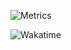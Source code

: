 ![Metrics](https://metrics.lecoq.io/Yellowsink?template=classic&languages=1&stars=1&followup=1&people=1&activity=1&notable=1&achievements=1&languages.limit=8&languages.sections=most-used&languages.colors=github&languages.threshold=0%25&languages.indepth=false&languages.analysis.timeout=15&languages.categories=markup%2C%20programming&languages.recent.categories=markup%2C%20programming&languages.recent.load=300&languages.recent.days=14&stars.limit=4&followup.sections=repositories&followup.indepth=false&people.limit=24&people.size=28&people.types=followers%2C%20following&people.identicons=false&people.shuffle=false&activity.limit=5&activity.load=300&activity.days=14&activity.filter=all&activity.visibility=all&activity.timestamps=false&achievements.threshold=C&achievements.secrets=true&achievements.display=detailed&achievements.limit=0&notable.from=organization&notable.repositories=false&notable.indepth=false&config.timezone=Europe%2FLondon)

![Wakatime](https://wakatime.com/share/@78bcc80e-c76e-4ef7-bcae-5afcacaf2ced/7cf6f4ba-8cfd-4052-94ae-9ad7fdea749e.svg)

